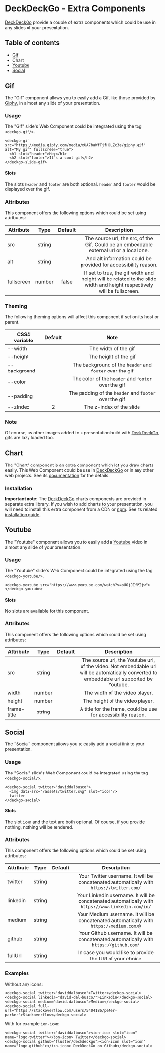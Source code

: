 # DeckDeckGo - Extra Components

[DeckDeckGo] provide a couple of extra components which could be use in any slides of your presentation.

## Table of contents

- [Gif](#gif)
- [Chart](#chart)
- [Youtube](#youtube)
- [Social](#social)

## Gif

The "Gif" component allows you to easily add a Gif, like those provided by [Giphy](https://giphy.com), in almost any slide of your presentation.

### Usage

The "Gif" slide's Web Component could be integrated using the tag `<deckgo-gif/>`.

```
<deckgo-gif src="https://media.giphy.com/media/xUA7baWfTjfHGLZc3e/giphy.gif" alt="My gif" fullscreen="true">
  <h1 slot="header">Hey</h1>
  <h2 slot="footer">It's a cool gif</h2>
</deckgo-slide-gif>
```

#### Slots

The slots `header` and `footer` are both optional. `header` and `footer` would be displayed over the gif.

### Attributes

This component offers the following options which could be set using attributes:

| Attribute                      | Type   | Default   | Description   |
| -------------------------- |:-----------------:|:-----------------:|:-----------------:|
| src | string |  | The source url, the src, of the Gif. Could be an embeddable external url or a local one. |
| alt | string |  | And alt information could be provided for accessibility reason. |
| fullscreen | number | false | If set to true, the gif width and height will be related to the slide width and height respectively will be fullscreen. |

### Theming

The following theming options will affect this component if set on its host or parent.

| CSS4 variable                      | Default | Note |
| -------------------------- |:-----------------:|:-----------------:|
| --width | | The width of the gif |
| --height | | The height of the gif |
| --background | | The background of the `header` and `footer` over the gif |
| --color | | The color of the `header` and `footer` over the gif|
| --padding | | The padding of the `header` and `footer` over the gif |
| --zIndex | 2 | The z-index of the slide |

### Note

Of course, as other images added to a presentation build with [DeckDeckGo], gifs are lazy loaded too. 

## Chart

The "Chart" component is an extra component which let you draw charts easily. This Web Component could be use in [DeckDeckGo] or in any other web projects. See its [documentation](https://github.com/fluster/deckdeckgo-charts) for the details.

### Installation

**Important note**: The [DeckDeckGo] charts components are provided in separate extra library. If you wish to add charts to your presentation, you will need to install this extra component from a CDN or [npm](https://www.npmjs.com/package/deckdeckgo). See its related [installation guide](https://github.com/fluster/deckdeckgo-charts#getting-started).

## Youtube

The "Youtube" component allows you to easily add a [Youtube](https://youtube.com) video in almost any slide of your presentation.

### Usage

The "Youtube" slide's Web Component could be integrated using the tag `<deckgo-youtube/>`.

```
<deckgo-youtube src="https://www.youtube.com/watch?v=oUOjJIfPIjw">
</deckgo-youtube>
```

#### Slots

No slots are available for this component.

### Attributes

This component offers the following options which could be set using attributes:

| Attribute                      | Type   | Default   | Description   |
| -------------------------- |:-----------------:|:-----------------:|:-----------------:|
| src | string |  | The source url, the Youtube url, of the video. Not embeddable url will be automatically converted to embeddable url supported by Youtube. |
| width | number |  | The width of the video player. |
| height | number |  | The height of the video player. |
| frame-title | string |  | A title for the frame, could be use for accessibility reason. | 

## Social

The "Social" component allows you to easily add a social link to your presentation.

### Usage

The "Social" slide's Web Component could be integrated using the tag `<deckgo-social/>`.

```
<deckgo-social twitter="daviddalbusco">
  <img data-src="/assets/twitter.svg" slot="icon"/>
  twitter
</deckgo-social>
```

#### Slots

The slot `icon` and the text are both optional. Of course, if you provide nothing, nothing will be rendered.

### Attributes

This component offers the following options which could be set using attributes:

| Attribute                      | Type   | Default   | Description   |
| -------------------------- |:-----------------:|:-----------------:|:-----------------:|
| twitter | string |  | Your Twitter username. It will be concatenated automatically with `https://twitter.com/` |
| linkedin | string |  | Your Linkedin username. It will be concatenated automatically with `https://www.linkedin.com/in/` |
| medium | string |  | Your Medium username. It will be concatenated automatically with `https://medium.com/@` |
| github | string |  | Your Github username. It will be concatenated automatically with `https://github.com/` |
| fullUrl | string |  | In case you would like to provide the URI of your choice |

### Examples

Without any icons:

```
<deckgo-social twitter="daviddalbusco">Twitter</deckgo-social>
<deckgo-social linkedin="david-dal-busco/">Linkedin</deckgo-social>
<deckgo-social medium="david.dalbusco">Medium</deckgo-social>
<deckgo-social full-url="https://stackoverflow.com/users/5404186/peter-parker">Stackoverflow</deckgo-social>
```

With for example `ion-icon`:

```
<deckgo-social twitter="daviddalbusco"><ion-icon slot="icon" name="logo-twitter"></ion-icon> Twitter</deckgo-social>
<deckgo-social github="fluster/deckdeckgo"><ion-icon slot="icon" name="logo-github"></ion-icon> DeckDeckGo on Github</deckgo-social>
```

[DeckDeckGo]: https://deckdeckgo.com